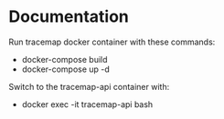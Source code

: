 # Documentation

Run tracemap docker container with these commands:
- docker-compose build
- docker-compose up -d

Switch to the tracemap-api container with:
- docker exec -it tracemap-api bash
